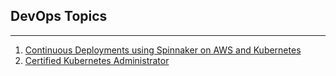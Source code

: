 ## DevOps Topics
-------------------------------------------------------------------------------
1. [Continuous Deployments using Spinnaker on AWS and Kubernetes](./udemy1.html)
2. [Certified Kubernetes Administrator](./udemy2.html)

